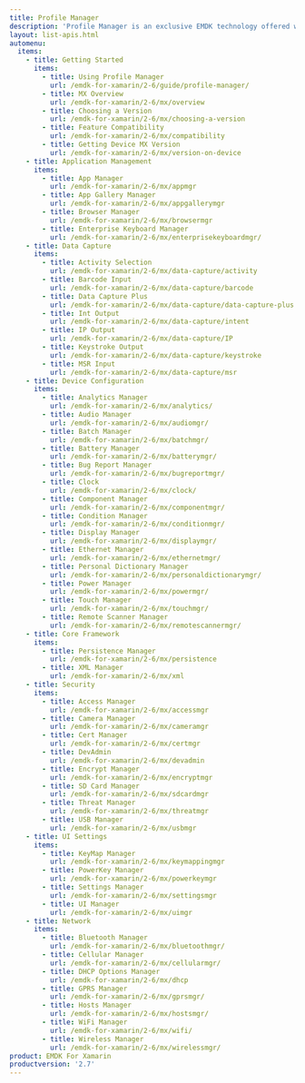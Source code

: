 ```yaml
---
title: Profile Manager
description: 'Profile Manager is an exclusive EMDK technology offered within your IDE, providing a GUI based development tool. This allows you to write fewer lines of code resulting in reduced development time, effort and errors.'
layout: list-apis.html
automenu:
  items:
    - title: Getting Started
      items:
        - title: Using Profile Manager
          url: /emdk-for-xamarin/2-6/guide/profile-manager/
        - title: MX Overview
          url: /emdk-for-xamarin/2-6/mx/overview
        - title: Choosing a Version
          url: /emdk-for-xamarin/2-6/mx/choosing-a-version
        - title: Feature Compatibility
          url: /emdk-for-xamarin/2-6/mx/compatibility
        - title: Getting Device MX Version
          url: /emdk-for-xamarin/2-6/mx/version-on-device
    - title: Application Management
      items:
        - title: App Manager
          url: /emdk-for-xamarin/2-6/mx/appmgr
        - title: App Gallery Manager
          url: /emdk-for-xamarin/2-6/mx/appgallerymgr
        - title: Browser Manager
          url: /emdk-for-xamarin/2-6/mx/browsermgr
        - title: Enterprise Keyboard Manager
          url: /emdk-for-xamarin/2-6/mx/enterprisekeyboardmgr/
    - title: Data Capture
      items:
        - title: Activity Selection
          url: /emdk-for-xamarin/2-6/mx/data-capture/activity
        - title: Barcode Input
          url: /emdk-for-xamarin/2-6/mx/data-capture/barcode
        - title: Data Capture Plus
          url: /emdk-for-xamarin/2-6/mx/data-capture/data-capture-plus
        - title: Int Output
          url: /emdk-for-xamarin/2-6/mx/data-capture/intent
        - title: IP Output
          url: /emdk-for-xamarin/2-6/mx/data-capture/IP
        - title: Keystroke Output
          url: /emdk-for-xamarin/2-6/mx/data-capture/keystroke
        - title: MSR Input
          url: /emdk-for-xamarin/2-6/mx/data-capture/msr
    - title: Device Configuration
      items:
        - title: Analytics Manager
          url: /emdk-for-xamarin/2-6/mx/analytics/
        - title: Audio Manager
          url: /emdk-for-xamarin/2-6/mx/audiomgr/
        - title: Batch Manager
          url: /emdk-for-xamarin/2-6/mx/batchmgr/
        - title: Battery Manager
          url: /emdk-for-xamarin/2-6/mx/batterymgr/
        - title: Bug Report Manager
          url: /emdk-for-xamarin/2-6/mx/bugreportmgr/
        - title: Clock
          url: /emdk-for-xamarin/2-6/mx/clock/
        - title: Component Manager
          url: /emdk-for-xamarin/2-6/mx/componentmgr/
        - title: Condition Manager
          url: /emdk-for-xamarin/2-6/mx/conditionmgr/
        - title: Display Manager
          url: /emdk-for-xamarin/2-6/mx/displaymgr/
        - title: Ethernet Manager
          url: /emdk-for-xamarin/2-6/mx/ethernetmgr/
        - title: Personal Dictionary Manager
          url: /emdk-for-xamarin/2-6/mx/personaldictionarymgr/
        - title: Power Manager
          url: /emdk-for-xamarin/2-6/mx/powermgr/
        - title: Touch Manager
          url: /emdk-for-xamarin/2-6/mx/touchmgr/
        - title: Remote Scanner Manager
          url: /emdk-for-xamarin/2-6/mx/remotescannermgr/
    - title: Core Framework
      items:
        - title: Persistence Manager
          url: /emdk-for-xamarin/2-6/mx/persistence
        - title: XML Manager
          url: /emdk-for-xamarin/2-6/mx/xml
    - title: Security
      items:
        - title: Access Manager
          url: /emdk-for-xamarin/2-6/mx/accessmgr
        - title: Camera Manager
          url: /emdk-for-xamarin/2-6/mx/cameramgr
        - title: Cert Manager
          url: /emdk-for-xamarin/2-6/mx/certmgr
        - title: DevAdmin
          url: /emdk-for-xamarin/2-6/mx/devadmin
        - title: Encrypt Manager
          url: /emdk-for-xamarin/2-6/mx/encryptmgr
        - title: SD Card Manager
          url: /emdk-for-xamarin/2-6/mx/sdcardmgr
        - title: Threat Manager
          url: /emdk-for-xamarin/2-6/mx/threatmgr
        - title: USB Manager
          url: /emdk-for-xamarin/2-6/mx/usbmgr
    - title: UI Settings
      items:
        - title: KeyMap Manager
          url: /emdk-for-xamarin/2-6/mx/keymappingmgr
        - title: PowerKey Manager
          url: /emdk-for-xamarin/2-6/mx/powerkeymgr
        - title: Settings Manager
          url: /emdk-for-xamarin/2-6/mx/settingsmgr
        - title: UI Manager
          url: /emdk-for-xamarin/2-6/mx/uimgr
    - title: Network
      items:
        - title: Bluetooth Manager
          url: /emdk-for-xamarin/2-6/mx/bluetoothmgr/
        - title: Cellular Manager
          url: /emdk-for-xamarin/2-6/mx/cellularmgr/
        - title: DHCP Options Manager
          url: /emdk-for-xamarin/2-6/mx/dhcp
        - title: GPRS Manager
          url: /emdk-for-xamarin/2-6/mx/gprsmgr/
        - title: Hosts Manager
          url: /emdk-for-xamarin/2-6/mx/hostsmgr/
        - title: WiFi Manager
          url: /emdk-for-xamarin/2-6/mx/wifi/
        - title: Wireless Manager
          url: /emdk-for-xamarin/2-6/mx/wirelessmgr/
product: EMDK For Xamarin
productversion: '2.7'
---
```















